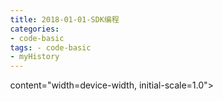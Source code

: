```yaml
---
title: 2018-01-01-SDK编程
categories:
- code-basic
tags: - code-basic
- myHistory
---
```



 content="width=device-width, initial-scale=1.0">
    <title>SDK编程</title>
    <style type="text/css" media="all">
      body {
        margin: 0;
        font-family: "Helvetica Neue", Helvetica, Arial, "Hiragino Sans GB", sans-serif;
        font-size: 14px;
        line-height: 20px;
        color: #777;
        background-color: white;
      }
      .container {
        width: 700px;
        margin-right: auto;
        margin-left: auto;
      }

      .post {
        font-family: Georgia, "Times New Roman", Times, "SimSun", serif;
        position: relative;
        padding: 70px;
        bottom: 0;
        overflow-y: auto;
        font-size: 16px;
        font-weight: normal;
        line-height: 25px;
        color: #515151;
      }

      .post h1{
        font-size: 50px;
        font-weight: 500;
        line-height: 60px;
        margin-bottom: 40px;
        color: inherit;
      }

      .post p {
        margin: 0 0 35px 0;
      }

      .post img {
        border: 1px solid #D9D9D9;
      }

      .post a {
        color: #28A1C5;
      }
    </style>
  </head>
  <body>
    <div class="container">
      <div class="post">
        <h1 class="title">SDK编程</h1>
        <div class="show-content">
          <p>SDK =software develope kit，软件开放工具包，就是直接调用API编程。为了达到缩小程序体积的目的，不得不十分了解API函数。在上一篇<a href="http://www.jianshu.com/p/69b5258bcc15" target="_blank">《一些术语》</a>提到过，当时对于API的了解还比较肤浅，现在详细讲讲。</p><div class="image-package">
<img class="uploaded-img" src="http://upload-images.jianshu.io/upload_images/2883590-cbd607ce0b97b982.PNG?imageMogr2/auto-orient/strip%7CimageView2/2/w/1240" width="auto" height="auto"><br><div class="image-caption"></div>
</div><p>和python的库有点像，import http</p><p>.h头文件和 .lib库，里面包含有我们需要的API函数。</p><div class="image-package">
<img class="uploaded-img" src="http://upload-images.jianshu.io/upload_images/2883590-3bd889627acab30b.PNG?imageMogr2/auto-orient/strip%7CimageView2/2/w/1240" width="auto" height="auto"><br><div class="image-caption"></div>
</div><p>把所需的头文件放在一起</p><blockquote><p>g++  messagebox</p></blockquote><p>命令编译，用a.exe运行。</p><div class="image-package">
<img class="uploaded-img" src="http://upload-images.jianshu.io/upload_images/2883590-7451e9fbe217252e.PNG?imageMogr2/auto-orient/strip%7CimageView2/2/w/1240" width="auto" height="auto"><br><div class="image-caption"></div>
</div><p>MessageBox是包含在windows.h里的API函数。所谓函数，就是输入参数——调用函数——得到结果。至于函数怎么做到的，没有必要深究，除非需要自己写底层函数。</p><p>第三行，int指的是函数返回值是整型，括号里的  int argc, char *argv[]，是形式参数。第五行括号里的是真正的参数。</p><p>该形式参数的意思是，输入参数为<b>整型</b>（1，2，3，4，5…… ），argc就是命令的个数，在这里就是4个。</p><p>*argv[ ]是个指针数组，存放输入在命令行上的命令（char字符串类型）。</p><hr><p>恶作剧程序，<a href="https://github.com/Whale3070/learning-c-/blob/master/trick" target="_blank">源码</a></p><p>在c:\windows，下建立上万个txt文档。</p><div class="image-package">
<img class="uploaded-img" src="http://upload-images.jianshu.io/upload_images/2883590-85756d5c053dc2f8.PNG?imageMogr2/auto-orient/strip%7CimageView2/2/w/1240" width="auto" height="auto"><br><div class="image-caption"></div>
</div><p>编译命令第一次用的，g++ trick.cpp</p><div class="image-package">
<img class="uploaded-img" src="http://upload-images.jianshu.io/upload_images/2883590-64b1e3c92afe7238.PNG?imageMogr2/auto-orient/strip%7CimageView2/2/w/1240" width="auto" height="auto"><br><div class="image-caption"></div>
</div><p>第一次默认动态链接，程序成功编译，但无法在虚拟机上运行，大小44kb.</p><p>静态链接，程序大小256kb.</p><p>原来要静态连接，加参数 -static，成功编译，但是运行时候有黑色窗口。</p><blockquote><p>#pragma comment(linker, "/subsystem:windows /ENTRY:mainCRTStartup")</p></blockquote><p>书上说要加这句，但是加了之后反复尝试，还是有console窗口。突然发现书上用到编译器是微软的，而不是gcc。#pragma comment是给编译器命令。</p><div class="image-package">
<img class="uploaded-img" src="http://upload-images.jianshu.io/upload_images/2883590-70668ae308b72cbc.PNG?imageMogr2/auto-orient/strip%7CimageView2/2/w/1240" width="auto" height="auto"><br><div class="image-caption"></div>
</div><p>加-mwindows 就可以了，点击a.exe后，发现程序显示等待（圆圈旋转），没有任何窗口显示了。</p><div class="image-package">
<img class="uploaded-img" src="http://upload-images.jianshu.io/upload_images/2883590-c6413d6928396453.PNG?imageMogr2/auto-orient/strip%7CimageView2/2/w/1240" width="auto" height="auto"><br><div class="image-caption"></div>
</div>
        </div>
      </div>
    </div>
  </body>
</html>

